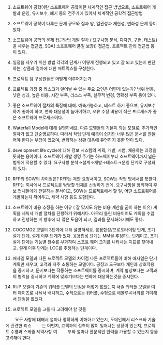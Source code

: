 1. 소프트웨어 공학이란
   소프트웨어 공학이란 체계적인 접근 방법으로, 소프트웨어 개발과 운영, 유지보수, 폐기 등의 전주기에 있어서 체계적인 공학적 접근방법

2. 소프트웨어 공학이 다루는 문제
   규모와 질과 양, 일관성과 재현성, 변화성 문제 등이 있다.

3. 소프트웨어 공학의 문제 접근방법
   개발 절차 ( 요구사항 분석, 디자인, 구현, 테스트) 을 세우는 접근법, SQA( 소프트웨어 품질 보장)) 접근법, 프로젝트 관리 접근법 등이 있다.

4. 일정을 세우기 위한 방법
   각각의 단계가 어떻게 진행되고 있고 잘 되고 있는지 판단하는, 상품과 절차에 대한 매트릭스를 구성한다.

5. 프로젝트 팀 구성원들은 어떻게 이루어지는가

6. 프로젝트 과정 중 리스크가 일어날 수 있는 주요 요인은 어떤게 있는가?
   범위 변동, 낮은 성과, 높은 비용, 시간 부족, 리소스 부족, 실무적 변경, 명확성 부족 등이 있다. 

7. 좋은 소프트웨어 절차의 특징에 대해.
   예측가능하고, 테스트 하기 좋으며, 유지보수하기 좋아야 하고, 변화 대응성이 높아야하고, 오류 수정 비용이 적은 프로세스가 좋은 소프트웨어 프로세스이다.

8. Waterfall Model에 대해 설명하세요.
   다른 모델들의 기본이 되는 모델로, 추가적인 절차가 없고 단순명료하다. 따라서 작업 단계 예측이 쉽지만 너무 많은 문서를 만들어야 한다는 부담이 있으며, 변화하는 상황 대응에 유연하지 못한 면이 있다.

9. development life cycle에 대해
   정보 시스템의 계획, 개발, 시험, 채용하는 과정을 뜻하는 용어이다. 소프트웨어 개발 생명 주기는 하드웨어부터 소프트웨어까지 넓은 범위에 적용할 수 있다. 요구사항 분석→설계→개발→테스트→운영 단계로 구성되어 있다.

10. RFP와 SOW의 차이점은?
    RFP는 제안 요청서이고, SOW는 작업 명세서를 뜻한다. RFP는 회사에서 프로젝트를 담당할 업체를 선정하기 전에, 요구사항을 정리하여 후보 업체들에게 전달하는 문서이고, SOW는 프로젝트에서 할 일, 어떤 소프트웨어를 개발하는지 적어두고, 제약 사항 등도 포함한다.

11. 소프트웨어 비용 추정을 하는 이유 ( 잘 맞지도 않는 비용 계산을 굳이 하는 이유)
    계획을 세워서 개발 절차를 진행하기 위해서다. 아무리 틀린 비용이어도 계획을 수립하고 진행하는 게 향후에 더 많은 도움이 되고, 결과를 문서화하기에도 좋다.

12. COCOMO2 모델의 3단계에 대해 설명하세요.
    응용합성/프로토타이핑 단계, 초기 설계 단계, 설계 이후 단계가 있다.
    응용합성 단계는 MM을 추정하는 단계이고, 초기 설계 단계는 기능별 점수를 부과하여 소프트 웨어 크기를 나타내는 지표를 찾아내고, 설계 이후 단계는 LOC를 추정하는 단계이다.

13. 애자일 모델과 다른 프로젝트 모델의 차이점
    다른 프로젝트들이 비해 애자일은 단기 계획만 세우고, 고객과 자주 소통하는 모델이다.
    공정과 도구보다 개인과 상호작용을 중시하고, 문서보다는 작동하는 소프트웨어를 중시하며, 계약 협상보다는 고객과의 협력을 중시하고 계획에 맞추기보다는 변화에 대응하는것을 중시한다.

14. RUP 모델이 기존의 워터폴 모델의 단점을 어떻게 없앴는지 서술
    워터폴 모델을 여러 페이즈로 나눠서 배치하고, 수직으로는 워터폴, 수평으로 에볼루셔너리를 가미해서 단점을 없앴다.

15. 프로젝트 모델을 고를 때 고려해야 할 것들

        요구 사항에 대해서 얼마나 명확하게 이해하고 있는지, 도메인에서 리스크와 기술에 관련한 리스
        는 어떤지, 고객과의 접촉이 많이 일어나는 상황이 있는지, 프로젝트 수명과 스케줄 제약사항 여
        부와 얼마나 전문적인 인력을 가용할 수 있는지 등을 고려해야 한다.
